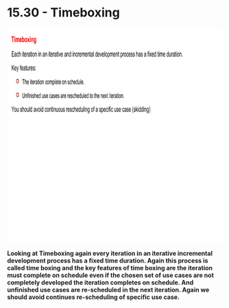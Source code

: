 # 15.30 - Timeboxing

<img src="/images/15_30_01.jpg" width="800" height="500">

**Looking at Timeboxing again every iteration in an iterative incremental development process has a fixed time duration. Again this process is called time boxing and the key features of time boxing are the iteration must complete on schedule even if the chosen set of use cases are not completely developed the iteration completes on schedule. And unfinished use cases are re-scheduled in the next iteration. Again we should avoid continues re-scheduling of specific use case.**